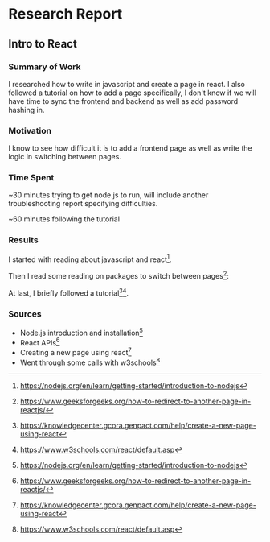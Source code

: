 # Research Report

## Intro to React

### Summary of Work

I researched how to write in javascript and create a page in react. I also followed a tutorial on how to add a page specifically, I don't know if we will have time to sync the frontend and backend as well as add password hashing in.

### Motivation

I know to see how difficult it is to add a frontend page as well as write the logic in switching between pages.

### Time Spent

~30 minutes trying to get node.js to run, will include another troubleshooting report specifying difficulties.

~60 minutes following the tutorial

### Results

I started with reading about javascript and react[^1].

Then I read some reading on packages to switch between pages[^2]:

At last, I briefly followed a tutorial[^3][^4].

### Sources

- Node.js introduction and installation[^1]
- React APIs[^2]
- Creating a new page using react[^3]
- Went through some calls with w3schools[^4]

[^1]: https://nodejs.org/en/learn/getting-started/introduction-to-nodejs
[^2]: https://www.geeksforgeeks.org/how-to-redirect-to-another-page-in-reactjs/
[^3]: https://knowledgecenter.gcora.genpact.com/help/create-a-new-page-using-react
[^4]: https://www.w3schools.com/react/default.asp